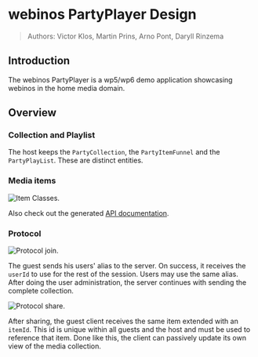 # webinos PartyPlayer Design

> Authors: Victor Klos, Martin Prins, Arno Pont, Daryll Rinzema

## Introduction

The webinos PartyPlayer is a wp5/wp6 demo application showcasing webinos in the
home media domain.

## Overview

### Collection and Playlist

The host keeps the `PartyCollection`, the `PartyItemFunnel` and the `PartyPlayList`. These are distinct entities.

### Media items

![Item Classes](figures/common_classes.png "Media Classes defined in partyplayer.common").

Also check out the generated [API documentation](apidoc/index.html).

### Protocol

![Protocol join](figures/protocol_join.png "A party guest client connects to the server").

The guest sends his users' alias to the server. On success, it receives the `userId` to use for the rest of the session. Users may use the same alias. After doing the user administration, the server continues with sending the complete collection.

![Protocol share](figures/protocol_share.png "A party guest shares content").

After sharing, the guest client receives the same item extended with an `itemId`. This id is unique within all guests and the host and must be used to reference that item. Done like this, the client can passively update its own view of the media collection.

